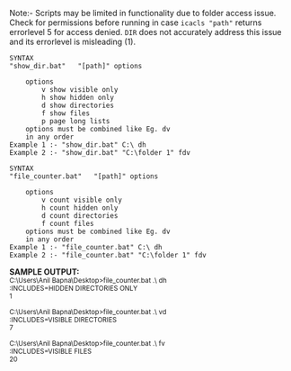 Note:- Scripts may be limited in functionality due to folder access issue. Check for permissions before running in case
`icacls "path"` returns errorlevel 5 for access denied. `DIR` does not accurately address this issue and its errorlevel is misleading (1).
```
SYNTAX
"show_dir.bat"   "[path]" options

    options
        v show visible only
        h show hidden only
        d show directories
        f show files
        p page long lists
    options must be combined like Eg. dv
    in any order
Example 1 :- "show_dir.bat" C:\ dh
Example 2 :- "show_dir.bat" "C:\folder 1" fdv
```

```
SYNTAX
"file_counter.bat"   "[path]" options

    options
        v count visible only
        h count hidden only
        d count directories
        f count files
    options must be combined like Eg. dv
    in any order
Example 1 :- "file_counter.bat" C:\ dh
Example 2 :- "file_counter.bat" "C:\folder 1" fdv
```
<b>SAMPLE OUTPUT:</b><br><SUP>
C:\Users\Anil Bapna\Desktop>file_counter.bat .\ dh<br>
:INCLUDES=HIDDEN DIRECTORIES ONLY<br>
1<br>
<br>
C:\Users\Anil Bapna\Desktop>file_counter.bat .\ vd<br>
:INCLUDES=VISIBLE DIRECTORIES<br>
7<br>
<br>
C:\Users\Anil Bapna\Desktop>file_counter.bat .\ fv<br>
:INCLUDES=VISIBLE FILES<br>
20<br>
<br>
